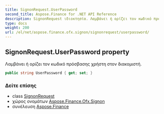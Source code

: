 ```yaml
---
title: SignonRequest.UserPassword
second_title: Aspose.Finance for .NET API Reference
description: SignonRequest ιδιοκτησία. Λαμβάνει ή ορίζει τον κωδικό πρόσβασης χρήστη στον διακομιστή.
type: docs
weight: 200
url: /el/net/aspose.finance.ofx.signon/signonrequest/userpassword/
---
```

## SignonRequest.UserPassword property

Λαμβάνει ή ορίζει τον κωδικό πρόσβασης χρήστη στον διακομιστή.

```csharp
public string UserPassword { get; set; }
```

### Δείτε επίσης

* class [SignonRequest](../)
* χώρος ονομάτων [Aspose.Finance.Ofx.Signon](../../signonrequest/)
* συνέλευση [Aspose.Finance](../../../)


